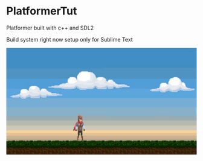 # PlatformerTut

Platformer built with c++ and SDL2

Build system right now setup only for Sublime Text 

![image info](res/gfx/pic1.png)